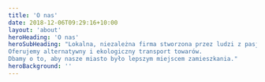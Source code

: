 ```yaml
---
title: 'O nas'
date: 2018-12-06T09:29:16+10:00
layout: 'about'
heroHeading: 'O nas'
heroSubHeading: "Lokalna, niezależna firma stworzona przez ludzi z pasją.
Oferujemy alternatywny i ekologiczny transport towarów.
Dbamy o to, aby nasze miasto było lepszym miejscem zamieszkania."
heroBackground: ''
---
```


